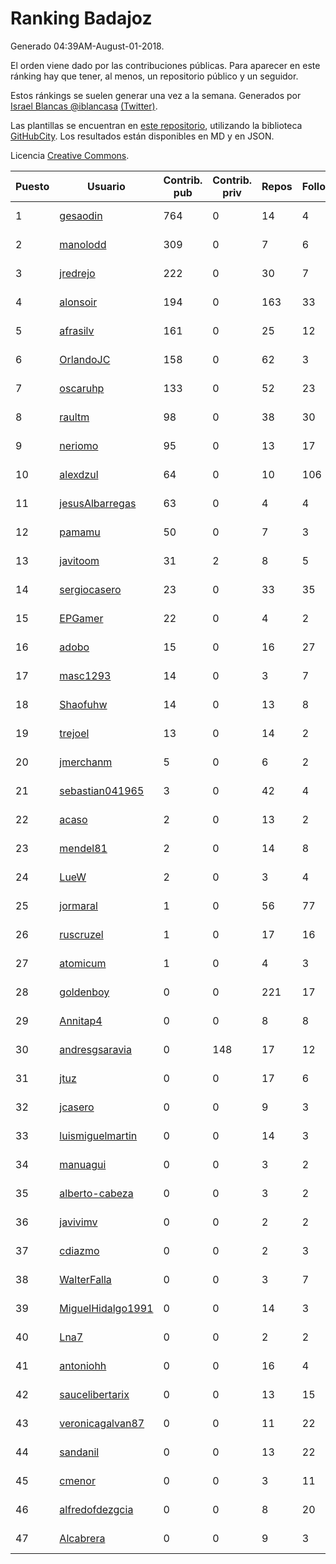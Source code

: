 # Ranking Badajoz

Generado 04:39AM-August-01-2018.

El orden viene dado por las contribuciones públicas. Para aparecer en este ránking hay que tener, al menos, un repositorio público y un seguidor.

Estos ránkings se suelen generar una vez a la semana. Generados por [Israel Blancas @iblancasa](https://github.com/iblancasa/) [(Twitter)](https://twitter.com/iblancasa).

Las plantillas se encuentran en [este repositorio](https://github.com/iblancasa/GH-Spanish-Ranking), utilizando la biblioteca [GitHubCity](https://github.com/iblancasa/GitHubCity). Los resultados están disponibles en MD y en JSON.

Licencia [Creative Commons](https://creativecommons.org/licenses/by/4.0/).

| Puesto   |  Usuario  | Contrib. pub | Contrib. priv |Repos| Followers | Desde |  Avatar  |
|----------|-----------|--------------|---------------|-----|-----------|-------|----------|
|1|[gesaodin](https://github.com/gesaodin)|764|0|14|4|2015-03-13|![gesaodin]()|
|2|[manolodd](https://github.com/manolodd)|309|0|7|6|2013-08-08|![manolodd]()|
|3|[jredrejo](https://github.com/jredrejo)|222|0|30|7|2011-08-27|![jredrejo]()|
|4|[alonsoir](https://github.com/alonsoir)|194|0|163|33|2012-09-23|![alonsoir]()|
|5|[afrasilv](https://github.com/afrasilv)|161|0|25|12|2014-10-15|![afrasilv]()|
|6|[OrlandoJC](https://github.com/OrlandoJC)|158|0|62|3|2016-04-15|![OrlandoJC]()|
|7|[oscaruhp](https://github.com/oscaruhp)|133|0|52|23|2011-06-18|![oscaruhp]()|
|8|[raultm](https://github.com/raultm)|98|0|38|30|2011-03-09|![raultm]()|
|9|[neriomo](https://github.com/neriomo)|95|0|13|17|2015-01-17|![neriomo]()|
|10|[alexdzul](https://github.com/alexdzul)|64|0|10|106|2012-06-29|![alexdzul]()|
|11|[jesusAlbarregas](https://github.com/jesusAlbarregas)|63|0|4|4|2015-11-05|![jesusAlbarregas]()|
|12|[pamamu](https://github.com/pamamu)|50|0|7|3|2014-11-19|![pamamu]()|
|13|[javitoom](https://github.com/javitoom)|31|2|8|5|2015-09-16|![javitoom]()|
|14|[sergiocasero](https://github.com/sergiocasero)|23|0|33|35|2015-02-03|![sergiocasero]()|
|15|[EPGamer](https://github.com/EPGamer)|22|0|4|2|2017-10-04|![EPGamer]()|
|16|[adobo](https://github.com/adobo)|15|0|16|27|2011-05-09|![adobo]()|
|17|[masc1293](https://github.com/masc1293)|14|0|3|7|2013-10-08|![masc1293]()|
|18|[Shaofuhw](https://github.com/Shaofuhw)|14|0|13|8|2015-12-11|![Shaofuhw]()|
|19|[trejoel](https://github.com/trejoel)|13|0|14|2|2014-12-05|![trejoel]()|
|20|[jmerchanm](https://github.com/jmerchanm)|5|0|6|2|2016-01-10|![jmerchanm]()|
|21|[sebastian041965](https://github.com/sebastian041965)|3|0|42|4|2013-10-07|![sebastian041965]()|
|22|[acaso](https://github.com/acaso)|2|0|13|2|2011-08-12|![acaso]()|
|23|[mendel81](https://github.com/mendel81)|2|0|14|8|2012-07-18|![mendel81]()|
|24|[LueW](https://github.com/LueW)|2|0|3|4|2016-07-06|![LueW]()|
|25|[jormaral](https://github.com/jormaral)|1|0|56|77|2011-06-03|![jormaral]()|
|26|[ruscruzel](https://github.com/ruscruzel)|1|0|17|16|2013-07-09|![ruscruzel]()|
|27|[atomicum](https://github.com/atomicum)|1|0|4|3|2014-01-13|![atomicum]()|
|28|[goldenboy](https://github.com/goldenboy)|0|0|221|17|2009-05-27|![goldenboy]()|
|29|[Annitap4](https://github.com/Annitap4)|0|0|8|8|2010-08-30|![Annitap4]()|
|30|[andresgsaravia](https://github.com/andresgsaravia)|0|148|17|12|2011-06-13|![andresgsaravia]()|
|31|[jtuz](https://github.com/jtuz)|0|0|17|6|2011-12-01|![jtuz]()|
|32|[jcasero](https://github.com/jcasero)|0|0|9|3|2012-05-06|![jcasero]()|
|33|[luismiguelmartin](https://github.com/luismiguelmartin)|0|0|14|3|2012-07-07|![luismiguelmartin]()|
|34|[manuagui](https://github.com/manuagui)|0|0|3|2|2013-05-09|![manuagui]()|
|35|[alberto-cabeza](https://github.com/alberto-cabeza)|0|0|3|2|2013-12-19|![alberto-cabeza]()|
|36|[javivimv](https://github.com/javivimv)|0|0|2|2|2014-02-17|![javivimv]()|
|37|[cdiazmo](https://github.com/cdiazmo)|0|0|2|3|2014-09-23|![cdiazmo]()|
|38|[WalterFalla](https://github.com/WalterFalla)|0|0|3|7|2015-02-10|![WalterFalla]()|
|39|[MiguelHidalgo1991](https://github.com/MiguelHidalgo1991)|0|0|14|3|2015-02-03|![MiguelHidalgo1991]()|
|40|[Lna7](https://github.com/Lna7)|0|0|2|2|2015-11-09|![Lna7]()|
|41|[antoniohh](https://github.com/antoniohh)|0|0|16|4|2016-02-03|![antoniohh]()|
|42|[saucelibertarix](https://github.com/saucelibertarix)|0|0|13|15|2016-10-07|![saucelibertarix]()|
|43|[veronicagalvan87](https://github.com/veronicagalvan87)|0|0|11|22|2016-10-07|![veronicagalvan87]()|
|44|[sandanil](https://github.com/sandanil)|0|0|13|22|2016-10-07|![sandanil]()|
|45|[cmenor](https://github.com/cmenor)|0|0|3|11|2016-10-07|![cmenor]()|
|46|[alfredofdezgcia](https://github.com/alfredofdezgcia)|0|0|8|20|2016-11-08|![alfredofdezgcia]()|
|47|[Alcabrera](https://github.com/Alcabrera)|0|0|9|3|2017-02-23|![Alcabrera]()|
